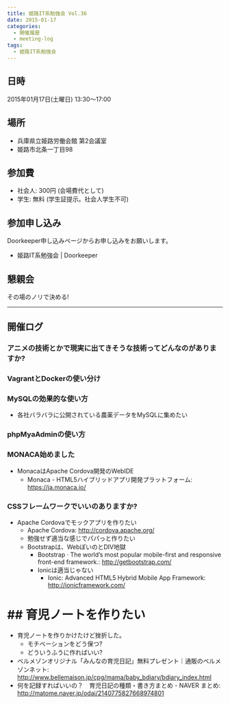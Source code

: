 ```yaml
---
title: 姫路IT系勉強会 Vol.36
date: 2015-01-17
categories:
  - 開催履歴
  - meeting-log
tags:
  - 姫路IT系勉強会
---
```


## 日時

2015年01月17日(土曜日) 13:30～17:00

## 場所

- 兵庫県立姫路労働会館 第2会議室
- 姫路市北条一丁目98

## 参加費

- 社会人: 300円 (会場費代として)
- 学生: 無料 (学生証提示。社会人学生不可)

## 参加申し込み

Doorkeeper申し込みページからお申し込みをお願いします。

- 姫路IT系勉強会 | Doorkeeper

## 懇親会

その場のノリで決める!

------------------------------------------------------------------------

## 開催ログ

### アニメの技術とかで現実に出てきそうな技術ってどんなのがありますか?

### VagrantとDockerの使い分け

### MySQLの効果的な使い方

- 各社バラバラに公開されている農薬データをMySQLに集めたい

### phpMyaAdminの使い方

### MONACA始めました

- MonacaはApache Cordova開発のWebIDE
  - Monaca - HTML5ハイブリッドアプリ開発プラットフォーム: <https://ja.monaca.io/>

### CSSフレームワークでいいのありますか?

- Apache Cordovaでモックアプリを作りたい
  - Apache Cordova: <http://cordova.apache.org/>
  - 勉強せず適当な感じでパパっと作りたい
  - Bootstrapは、WebぽいのとDIV地獄
    - Bootstrap · The world’s most popular mobile-first and responsive front-end framework.: <http://getbootstrap.com/>
    - Ionicは適当じゃない
      - Ionic: Advanced HTML5 Hybrid Mobile App Framework: http://ionicframework.com/

# ## 育児ノートを作りたい

- 育児ノートを作りかけたけど挫折した。
  - モチベーションをどう保つ?
  - どういうふうに作ればいい?
- ベルメゾンオリジナル「みんなの育児日記」無料プレゼント｜通販のベルメゾンネット: <http://www.bellemaison.jp/cpg/mama/baby_bdiary/bdiary_index.html>
- 何を記録すればいいの？　育児日記の種類・書き方まとめ - NAVER まとめ: <http://matome.naver.jp/odai/2140775827668974801>
